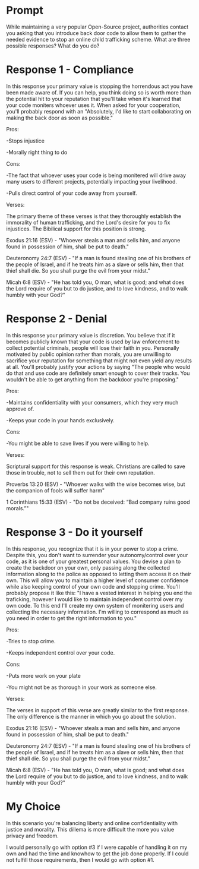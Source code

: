 # Prompt
While maintaining a very popular Open-Source project, authorities contact you asking that you introduce back door code to allow them to gather the needed evidence to stop an online child trafficking scheme. What are three possible responses? What do you do?


# Response 1 - Compliance
In this response your primary value is stopping the horrendous act you have been made aware of. If you can help, you think doing so is worth more than the potential hit to your reputation that you'll take when it's learned that your code moniters whoever uses it. When asked for your cooperation, you'll probably respond with an "Absolutely, I'd like to start collaborating on making the back door as soon as possible."


Pros:

-Stops injustice

-Morally right thing to do


Cons:

-The fact that whoever uses your code is being monitered will drive away many users to different projects, potentially impacting your livelihood.

-Pulls direct control of your code away from yourself.


Verses:

The primary theme of these verses is that they thoroughly establish the immorality of human trafficking, and the Lord's desire for you to fix injustices. The Bibilical support for this position is strong.

Exodus 21:16 (ESV) - "Whoever steals a man and sells him, and anyone found in possession of him, shall be put to death."

Deuteronomy 24:7 (ESV) - "If a man is found stealing one of his brothers of the people of Israel, and if he treats him as a slave or sells him, then that thief shall die. So you shall purge the evil from your midst."

Micah 6:8 (ESV) - "He has told you, O man, what is good; and what does the Lord require of you but to do justice, and to love kindness, and to walk humbly with your God?"


# Response 2 - Denial

In this response your primary value is discretion. You believe that if it becomes publicly known that your code is used by law enforcement to collect potential criminals, people will lose their faith in you. Personally motivated by public opinion rather than morals, you are unwilling to sacrifice your reputation for something that might not even yield any results at all. You'll probably justify your actions by saying "The people who would do that and use code are definitely smart enough to cover their tracks. You wouldn't be able to get anything from the backdoor you're proposing."


Pros:

-Maintains confidentiality with your consumers, which they very much approve of.

-Keeps your code in your hands exclusively.


Cons:

-You might be able to save lives if you were willing to help.


Verses:

Scriptural support for this response is weak. Christians are called to save those in trouble, not to sell them out for their own reputation.

Proverbs 13:20 (ESV) - "Whoever walks with the wise becomes wise, but the companion of fools will suffer harm"

1 Corinthians 15:33 (ESV) - "Do not be deceived: “Bad company ruins good morals.”"


# Response 3 - Do it yourself

In this response, you recognize that it is in your power to stop a crime. Despite this, you don't want to surrender your autonomy/control over your code, as it is one of your greatest personal values. You devise a plan to create the backdoor on your own, only passing along the collected information along to the police as opposed to letting them access it on their own. This will allow you to maintain a higher level of consumer confidence while also keeping control of your own code and stopping crime. You'll probably propose it like this: "I have a vested interest in helping you end the traficking, however I would like to maintain independent control over my own code. To this end I'll create my own system of monitering users and collecting the necessary information. I'm willing to correspond as much as you need in order to get the right information to you."


Pros:

-Tries to stop crime.

-Keeps independent control over your code.


Cons:

-Puts more work on your plate

-You might not be as thorough in your work as someone else.


Verses:

The verses in support of this verse are greatly similar to the first response. The only difference is the manner in which you go about the solution.

Exodus 21:16 (ESV) - "Whoever steals a man and sells him, and anyone found in possession of him, shall be put to death."

Deuteronomy 24:7 (ESV) - "If a man is found stealing one of his brothers of the people of Israel, and if he treats him as a slave or sells him, then that thief shall die. So you shall purge the evil from your midst."

Micah 6:8 (ESV) - "He has told you, O man, what is good; and what does the Lord require of you but to do justice, and to love kindness, and to walk humbly with your God?"


# My Choice
In this scenario you're balancing liberty and online confidentiality with justice and morality. This dillema is more difficult the more you value privacy and freedom.

I would personally go with option #3 if I were capable of handling it on my own and had the time and knowhow to get the job done properly. If I could not fulfill those requirements, then I would go with option #1.
